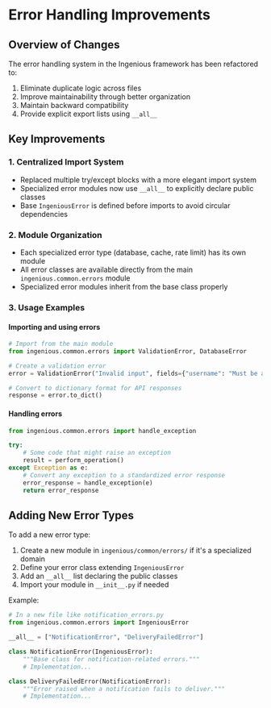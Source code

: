 # Error Handling Improvements

## Overview of Changes

The error handling system in the Ingenious framework has been refactored to:

1. Eliminate duplicate logic across files
2. Improve maintainability through better organization
3. Maintain backward compatibility
4. Provide explicit export lists using `__all__`

## Key Improvements

### 1. Centralized Import System

- Replaced multiple try/except blocks with a more elegant import system
- Specialized error modules now use `__all__` to explicitly declare public classes
- Base `IngeniousError` is defined before imports to avoid circular dependencies

### 2. Module Organization

- Each specialized error type (database, cache, rate limit) has its own module
- All error classes are available directly from the main `ingenious.common.errors` module
- Specialized error modules inherit from the base class properly

### 3. Usage Examples

#### Importing and using errors

```python
# Import from the main module
from ingenious.common.errors import ValidationError, DatabaseError

# Create a validation error
error = ValidationError("Invalid input", fields={"username": "Must be at least 3 characters"})

# Convert to dictionary format for API responses
response = error.to_dict()
```

#### Handling errors

```python
from ingenious.common.errors import handle_exception

try:
    # Some code that might raise an exception
    result = perform_operation()
except Exception as e:
    # Convert any exception to a standardized error response
    error_response = handle_exception(e)
    return error_response
```

## Adding New Error Types

To add a new error type:

1. Create a new module in `ingenious/common/errors/` if it's a specialized domain
2. Define your error class extending `IngeniousError`
3. Add an `__all__` list declaring the public classes
4. Import your module in `__init__.py` if needed

Example:

```python
# In a new file like notification_errors.py
from ingenious.common.errors import IngeniousError

__all__ = ["NotificationError", "DeliveryFailedError"]

class NotificationError(IngeniousError):
    """Base class for notification-related errors."""
    # Implementation...

class DeliveryFailedError(NotificationError):
    """Error raised when a notification fails to deliver."""
    # Implementation...
```
